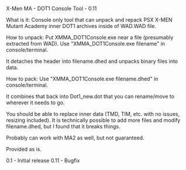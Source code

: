 X-Men MA - DOT1 Console Tool - 0.11

What is it:
Console only tool that can unpack and repack PSX X-MEN Mutant Academy inner DOT1 archives inside of WAD.WAD file.

How to unpack:
Put XMMA_DOT1Console.exe near a file (presumably extracted from WAD).
Use "XMMA_DOT1Console.exe filename" in console/terminal.

It detaches the header into filename.dhed and unpacks binary files into data.

How to pack:
Use "XMMA_DOT1Console.exe filename.dhed" in console/terminal.

It combines that back into Dot1_new.dot that you can rename/move to wherever it needs to go.

You should be able to replace inner data (TMD, TIM, etc. with no issues, resizing included).
It is technically possible to add more files and modify filename.dhed, but I found that it breaks things.

Probably can work with MA2 as well, but not guaranteed.

Provided as is.

0.1 - Initial release
0.11 - Bugfix 
